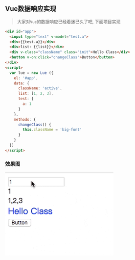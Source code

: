 ## Vue数据响应实现

> 大家对`Vue`的数据响应已经着迷已久了吧, 下面项目实现

```html
<div id="app">
  <input type="text" v-model="test.a">
  <div>{{test.a}}</div>
  <div>list: {{list}}</div>
  <div v-class="className" class="init">Hello Class</div>
  <button v-on:click="changeClass">Button</button>
</div>
<script>
  var lue = new Lue ({
    el: '#app',
    data: {
      className: 'active',
      list: [1, 2, 3],
      test: {
        a: 1
      }
    },
    methods: {
      changeClass() {
        this.className = 'big-font'
      }
    }
  })
</script>
```

### 效果图

![](./image/1.gif)